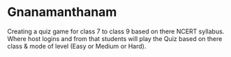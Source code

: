 # Gnanamanthanam 

Creating a quiz game for class 7 to class 9 based on there NCERT syllabus. 
Where host logins and from that students will play the Quiz based on there class & mode of level (Easy or Medium or Hard).
